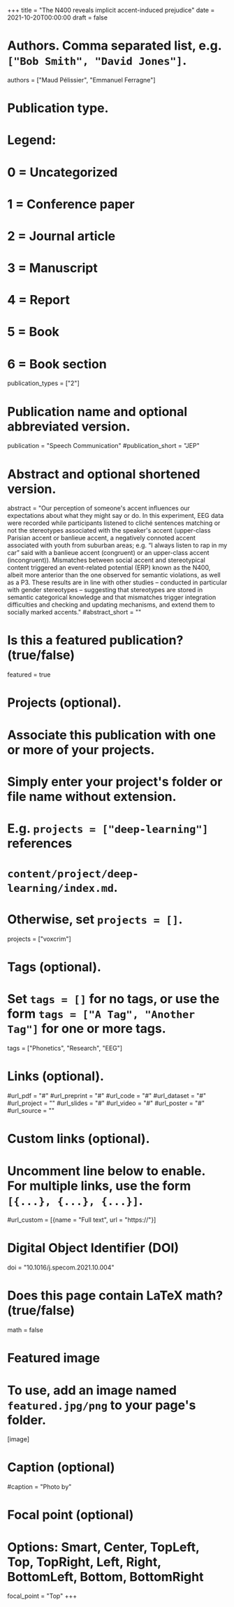 +++
title = "The N400 reveals implicit accent-induced prejudice"
date = 2021-10-20T00:00:00
draft = false

# Authors. Comma separated list, e.g. `["Bob Smith", "David Jones"]`.
authors = ["Maud Pélissier", "Emmanuel Ferragne"]

# Publication type.
# Legend:
# 0 = Uncategorized
# 1 = Conference paper
# 2 = Journal article
# 3 = Manuscript
# 4 = Report
# 5 = Book
# 6 = Book section
publication_types = ["2"]

# Publication name and optional abbreviated version.
publication = "Speech Communication"
#publication_short = "JEP"

# Abstract and optional shortened version.
abstract = "Our perception of someone's accent influences our expectations about what they might say or do. In this experiment, EEG data were recorded while participants listened to cliché sentences matching or not the stereotypes associated with the speaker's accent (upper-class Parisian accent or banlieue accent, a negatively connoted accent associated with youth from suburban areas; e.g. “I always listen to rap in my car” said with a banlieue accent (congruent) or an upper-class accent (incongruent)). Mismatches between social accent and stereotypical content triggered an event-related potential (ERP) known as the N400, albeit more anterior than the one observed for semantic violations, as well as a P3. These results are in line with other studies – conducted in particular with gender stereotypes – suggesting that stereotypes are stored in semantic categorical knowledge and that mismatches trigger integration difficulties and checking and updating mechanisms, and extend them to socially marked accents."
#abstract_short = ""

# Is this a featured publication? (true/false)
featured = true

# Projects (optional).
#   Associate this publication with one or more of your projects.
#   Simply enter your project's folder or file name without extension.
#   E.g. `projects = ["deep-learning"]` references 
#   `content/project/deep-learning/index.md`.
#   Otherwise, set `projects = []`.
projects = ["voxcrim"]

# Tags (optional).
#   Set `tags = []` for no tags, or use the form `tags = ["A Tag", "Another Tag"]` for one or more tags.
tags = ["Phonetics", "Research", "EEG"]

# Links (optional).
#url_pdf = "#"
#url_preprint = "#"
#url_code = "#"
#url_dataset = "#"
#url_project = ""
#url_slides = "#"
#url_video = "#"
#url_poster = "#"
#url_source = ""

# Custom links (optional).
#   Uncomment line below to enable. For multiple links, use the form `[{...}, {...}, {...}]`.
#url_custom = [{name = "Full text", url = "https://"}]

# Digital Object Identifier (DOI)
doi = "10.1016/j.specom.2021.10.004"

# Does this page contain LaTeX math? (true/false)
math = false

# Featured image
# To use, add an image named `featured.jpg/png` to your page's folder. 
[image]
  # Caption (optional)
  #caption = "Photo by"

  # Focal point (optional)
  # Options: Smart, Center, TopLeft, Top, TopRight, Left, Right, BottomLeft, Bottom, BottomRight
  focal_point = "Top"
+++

